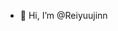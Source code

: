 - 👋 Hi, I’m @Reiyuujinn

<!---
Reiyuujinn/Reiyuujinn is a ✨ special ✨ repository because its `README.md` (this file) appears on your GitHub profile.
You can click the Preview link to take a look at your changes.
--->
